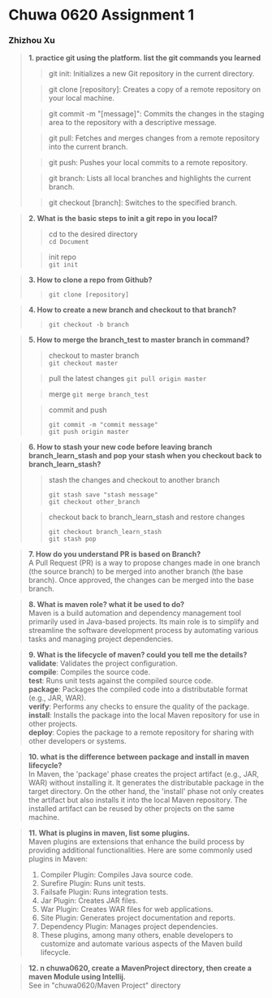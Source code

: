 # Chuwa 0620 Assignment 1
### Zhizhou Xu
>**1. practice git using the platform. list the git commands you learned**
>>git init: Initializes a new Git repository in the current directory.  
> 
>>git clone [repository]: Creates a copy of a remote repository on your local machine.  
> 
>>git commit -m "[message]": Commits the changes in the staging area to the repository with a descriptive message.  
> 
>>git pull: Fetches and merges changes from a remote repository into the current branch.
>
>>git push: Pushes your local commits to a remote repository.
>
>>git branch: Lists all local branches and highlights the current branch.
>
>>git checkout [branch]: Switches to the specified branch.

>**2. What is the basic steps to init a git repo in you local?**
>> cd to the desired directory  
>> ```cd Document```
> 
>> init repo  
>> ```git init```

>**3. How to clone a repo from Github?**
>> ```git clone [repository]```

>**4. How to create a new branch and checkout to that branch?**
>> ```git checkout -b branch```

>**5. How to merge the branch_test to master branch in command?**
>> checkout to master branch  
>> ```git checkout master```
> 
>> pull the latest changes
>> ```git pull origin master```
> 
>> merge
>> ```git merge branch_test```
> 
>> commit and push
>> ```
>> git commit -m "commit message" 
>> git push origin master
>> ```

>**6. How to stash your new code before leaving branch branch_learn_stash and pop your stash when you
checkout back to branch_learn_stash?**
>> stash the changes and checkout to another branch
>> ```
>> git stash save "stash message"
>> git checkout other_branch
>> ```
>
>> checkout back to branch_learn_stash and restore changes
>> ```
>> git checkout branch_learn_stash
>> git stash pop
>> ```

>**7. How do you understand PR is based on Branch?**  
> A Pull Request (PR) is a way to propose changes made in one branch (the source branch) to be merged into another branch (the base branch). Once approved, the changes can be merged into the base branch.

>**8. What is maven role? what it be used to do?**  
> Maven is a build automation and dependency management tool primarily used in Java-based projects. Its main role is to simplify and streamline the software development process by automating various tasks and managing project dependencies.  

>**9. What is the lifecycle of maven? could you tell me the details?**   
> **validate**: Validates the project configuration.  
> **compile**: Compiles the source code.  
> **test**: Runs unit tests against the compiled source code.  
> **package**: Packages the compiled code into a distributable format (e.g., JAR, WAR).  
> **verify**: Performs any checks to ensure the quality of the package.  
> **install**: Installs the package into the local Maven repository for use in other projects.  
> **deploy**: Copies the package to a remote repository for sharing with other developers or systems.  

>**10. what is the difference between package and install in maven lifecycle?**  
> In Maven, the 'package' phase creates the project artifact (e.g., JAR, WAR) without installing it. It generates the distributable package in the target directory. On the other hand, the 'install' phase not only creates the artifact but also installs it into the local Maven repository. The installed artifact can be reused by other projects on the same machine.  

>**11. What is plugins in maven, list some plugins.**  
> Maven plugins are extensions that enhance the build process by providing additional functionalities. Here are some commonly used plugins in Maven:
> 1. Compiler Plugin: Compiles Java source code.  
> 2. Surefire Plugin: Runs unit tests.  
> 3. Failsafe Plugin: Runs integration tests.  
> 4. Jar Plugin: Creates JAR files.  
> 5. War Plugin: Creates WAR files for web applications.  
> 6. Site Plugin: Generates project documentation and reports.  
> 7. Dependency Plugin: Manages project dependencies.  
> 8. These plugins, among many others, enable developers to customize and automate various aspects of the Maven build lifecycle.

>**12. n chuwa0620, create a MavenProject directory, then create a maven Module using Intellij.**  
> See in "chuwa0620/Maven Project" directory